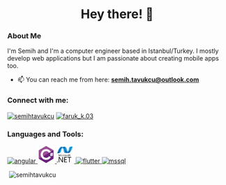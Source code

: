 <h1 align="center">Hey there! 👋</h1>

<h3 align="left"> About Me </h3>
    I'm Semih and I'm a computer engineer based in Istanbul/Turkey. I mostly develop web applications but I am passionate about creating mobile apps too.


- 📫 You can reach me from here:  **semih.tavukcu@outlook.com**

<h3 align="left">Connect with me:</h3>
<p align="left">

<a href="https://linkedin.com/in/semihtavukcu/" target="blank"><img align="center" src="https://raw.githubusercontent.com/rahuldkjain/github-profile-readme-generator/master/src/images/icons/Social/linked-in-alt.svg" alt="semihtavukcu" height="30" width="40" /></a>
<a href="https://instagram.com/semih.tavukcu2" target="blank"><img align="center" src="https://raw.githubusercontent.com/rahuldkjain/github-profile-readme-generator/master/src/images/icons/Social/instagram.svg" alt="faruk_k.03" height="30" width="40" /></a>
</p>

<h3 align="left">Languages and Tools:</h3>
<p align="left"> <a href="https://angular.io" target="_blank" rel="noreferrer"> <img src="https://angular.io/assets/images/logos/angular/angular.svg" alt="angular" width="40" height="40"/> </a> <a href="https://www.w3schools.com/cs/" target="_blank" rel="noreferrer"> <img src="https://raw.githubusercontent.com/devicons/devicon/master/icons/csharp/csharp-original.svg" alt="csharp" width="40" height="40"/> </a> <a href="https://dotnet.microsoft.com/" target="_blank" rel="noreferrer"> <img src="https://raw.githubusercontent.com/devicons/devicon/master/icons/dot-net/dot-net-original-wordmark.svg" alt="dotnet" width="40" height="40"/> </a> <a href="https://flutter.dev" target="_blank" rel="noreferrer"> <img src="https://www.vectorlogo.zone/logos/flutterio/flutterio-icon.svg" alt="flutter" width="40" height="40"/> </a> <a href="https://www.microsoft.com/en-us/sql-server" target="_blank" rel="noreferrer"> <img src="https://www.svgrepo.com/show/303229/microsoft-sql-server-logo.svg" alt="mssql" width="40" height="40"/> </a>  </p>

<p>&nbsp;<img align="center" src="https://github-readme-stats.vercel.app/api?username=smh53&show_icons=true&locale=en" alt="semihtavukcu" /></p>
